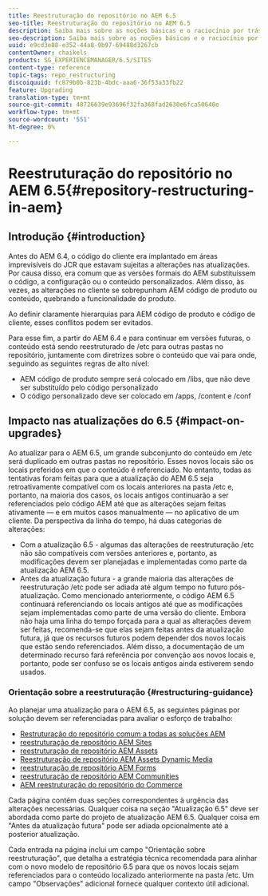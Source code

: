 ```yaml
---
title: Reestruturação do repositório no AEM 6.5
seo-title: Reestruturação do repositório no AEM 6.5
description: Saiba mais sobre as noções básicas e o raciocínio por trás da reestruturação do repositório no AEM 6.5
seo-description: Saiba mais sobre as noções básicas e o raciocínio por trás da reestruturação do repositório no AEM 6.5
uuid: e9cd3e88-e352-44a8-9b97-69488d3267cb
contentOwner: chaikels
products: SG_EXPERIENCEMANAGER/6.5/SITES
content-type: reference
topic-tags: repo_restructuring
discoiquuid: fc879b0b-823b-4bdc-aaa6-36f53a33fb22
feature: Upgrading
translation-type: tm+mt
source-git-commit: 48726639e93696f32fa368fad2630e6fca50640e
workflow-type: tm+mt
source-wordcount: '551'
ht-degree: 0%

---
```



# Reestruturação do repositório no AEM 6.5{#repository-restructuring-in-aem}

## Introdução {#introduction}

Antes do AEM 6.4, o código do cliente era implantado em áreas imprevisíveis do JCR que estavam sujeitas a alterações nas atualizações. Por causa disso, era comum que as versões formais do AEM substituíssem o código, a configuração ou o conteúdo personalizados. Além disso, às vezes, as alterações no cliente se sobrepunham AEM código de produto ou conteúdo, quebrando a funcionalidade do produto.

Ao definir claramente hierarquias para AEM código de produto e código de cliente, esses conflitos podem ser evitados.

Para esse fim, a partir do AEM 6.4 e para continuar em versões futuras, o conteúdo está sendo reestruturado de /etc para outras pastas no repositório, juntamente com diretrizes sobre o conteúdo que vai para onde, seguindo as seguintes regras de alto nível:

* AEM código de produto sempre será colocado em /libs, que não deve ser substituído pelo código personalizado
* O código personalizado deve ser colocado em /apps, /content e /conf

## Impacto nas atualizações do 6.5 {#impact-on-upgrades}

Ao atualizar para o AEM 6.5, um grande subconjunto do conteúdo em /etc será duplicado em outras pastas no repositório. Esses novos locais são os locais preferidos em que o conteúdo é referenciado. No entanto, todas as tentativas foram feitas para que a atualização do AEM 6.5 seja retroativamente compatível com os locais anteriores na pasta /etc e, portanto, na maioria dos casos, os locais antigos continuarão a ser referenciados pelo código AEM até que as alterações sejam feitas ativamente — e em muitos casos manualmente — no aplicativo de um cliente. Da perspectiva da linha do tempo, há duas categorias de alterações:

* Com a atualização 6.5 - algumas das alterações de reestruturação /etc não são compatíveis com versões anteriores e, portanto, as modificações devem ser planejadas e implementadas como parte da atualização AEM 6.5.
* Antes da atualização futura - a grande maioria das alterações de reestruturação /etc pode ser adiada até algum tempo no futuro pós-atualização. Como mencionado anteriormente, o código AEM 6.5 continuará referenciando os locais antigos até que as modificações sejam implementadas como parte de uma versão do cliente. Embora não haja uma linha do tempo forçada para a qual as alterações devem ser feitas, recomenda-se que elas sejam feitas antes da atualização futura, já que os recursos futuros podem depender dos novos locais que estão sendo referenciados. Além disso, a documentação de um determinado recurso fará referência por convenção aos novos locais e, portanto, pode ser confuso se os locais antigos ainda estiverem sendo usados.

### Orientação sobre a reestruturação {#restructuring-guidance}

Ao planejar uma atualização para o AEM 6.5, as seguintes páginas por solução devem ser referenciadas para avaliar o esforço de trabalho:

* [Restruturação do repositório comum a todas as soluções AEM](/help/sites-deploying/all-repository-restructuring-in-aem-6-5.md)
* [reestruturação de repositório AEM Sites](/help/sites-deploying/sites-repository-restructuring-in-aem-6-5.md)
* [reestruturação de repositório AEM Assets](/help/sites-deploying/assets-repository-restructuring-in-aem-6-5.md)
* [Reestruturação de repositório AEM Assets Dynamic Media](/help/sites-deploying/dynamicmedia-repository-restructuring-in-aem-6-5.md)
* [reestruturação de repositório AEM Forms](/help/sites-deploying/forms-repository-restructuring-in-aem-6-5.md)
* [reestruturação de repositório AEM Communities](/help/sites-deploying/communities-repository-restructuring-in-aem-6-5.md)
* [AEM reestruturação do repositório do Commerce](/help/sites-deploying/ecommerce-repository-restructuring-in-aem-6-5.md)

Cada página contém duas seções correspondentes à urgência das alterações necessárias. Qualquer coisa na seção &quot;Atualização 6.5&quot; deve ser abordada como parte do projeto de atualização AEM 6.5. Qualquer coisa em &quot;Antes da atualização futura&quot; pode ser adiada opcionalmente até a posterior atualização.

Cada entrada na página inclui um campo &quot;Orientação sobre reestruturação&quot;, que detalha a estratégia técnica recomendada para alinhar com o novo modelo de repositório 6.5 para que os novos locais sejam referenciados para o conteúdo localizado anteriormente na pasta /etc. Um campo &quot;Observações&quot; adicional fornece qualquer contexto útil adicional.
